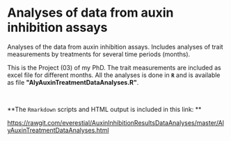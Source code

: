 # Analyses of data from auxin inhibition assays
Analyses of the data from auxin inhibition assays. Includes analyses of trait measurements by treatments for several time periods (months).

This is the Project (03) of my PhD. The trait measurements are included as excel file for different months. All the analyses is done in **`R`** and is available as file **"AlyAuxinTreatmentDataAnalyses.R"**.

<br> 

**The `Rmarkdown` scripts and HTML output is included in this link: **

https://rawgit.com/everestial/AuxinInhibitionResultsDataAnalyses/master/AlyAuxinTreatmentDataAnalyses.html
